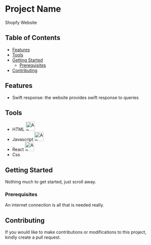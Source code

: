 # Project Name

Shopfy Website

## Table of Contents

- [Features](#features)
- [Tools](#tools)
- [Getting Started](#getting-started)
  - [Prerequisites](#prerequisites)
- [Contributing](#contributing)

## Features
- Swift response: the website provides swift response to queries

## Tools

- HTML <img src="https://w7.pngwing.com/pngs/201/90/png-transparent-logo-html-html5.png" alt="An image of HTML logo" width="30" height="30">
- Javascript <img src="https://www.freepnglogos.com/uploads/javascript-png/png-javascript-badge-picture-8.png" alt="An image of HTML logo" width="30" height="30">
- React <img src="https://encrypted-tbn0.gstatic.com/images?q=tbn:ANd9GcTD3h1yhtorfMUUYDa_O7XKVBE9L9s1hSXqDW-8BueCufC0xMwGAZggRsaAZCu6te4cBSk&usqp=CAU" alt="An image of HTML logo" width="30" height="30">
- Css

## Getting Started

Nothing much to get started, just scroll away.

### Prerequisites

An internet connection is all that is needed really.

## Contributing

If you would like to make contributions or modifications to this project, kindly create a pull request.